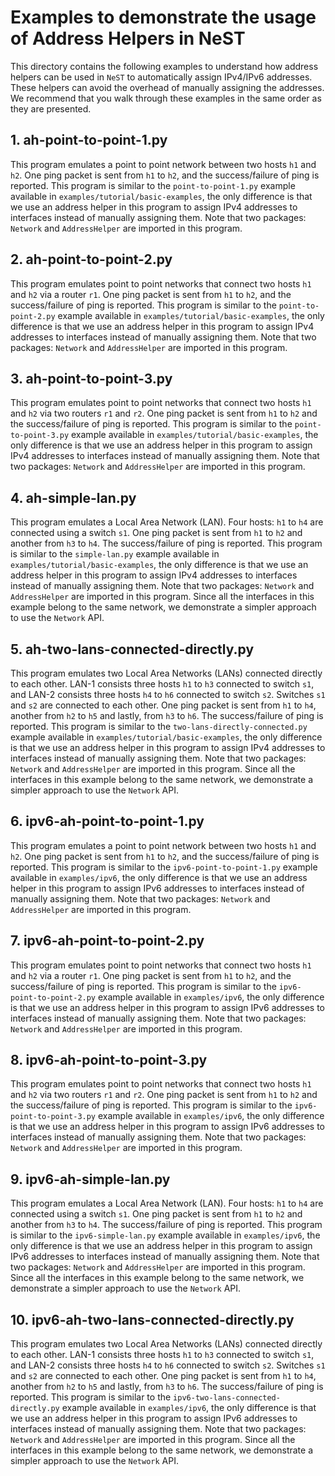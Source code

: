 # Examples to demonstrate the usage of Address Helpers in NeST

This directory contains the following examples to understand how address
helpers can be used in `NeST` to automatically assign IPv4/IPv6 addresses.
These helpers can avoid the overhead of manually assigning the addresses.
We recommend that you walk through these examples in the same order as they
are presented.

## 1. ah-point-to-point-1.py
This program emulates a point to point network between two hosts `h1` and
`h2`. One ping packet is sent from `h1` to `h2`, and the success/failure
of ping is reported. This program is similar to the `point-to-point-1.py`
example available in `examples/tutorial/basic-examples`, the only difference
is that we use an address helper in this program to assign IPv4 addresses to
interfaces instead of manually assigning them. Note that two packages:
`Network` and `AddressHelper` are imported in this program.

## 2. ah-point-to-point-2.py
This program emulates point to point networks that connect two hosts `h1`
and `h2` via a router `r1`. One ping packet is sent from `h1` to `h2`, and
the success/failure of ping is reported. This program is similar to the
`point-to-point-2.py` example available in `examples/tutorial/basic-examples`,
the only difference is that we use an address helper in this program to
assign IPv4 addresses to interfaces instead of manually assigning them. Note
that two packages: `Network` and `AddressHelper` are imported in this program.

## 3. ah-point-to-point-3.py
This program emulates point to point networks that connect two hosts `h1` and
`h2` via two routers `r1` and `r2`. One ping packet is sent from `h1` to `h2`
and the success/failure of ping is reported. This program is similar to the
`point-to-point-3.py` example available in `examples/tutorial/basic-examples`,
the only difference is that we use an address helper in this program to
assign IPv4 addresses to interfaces instead of manually assigning them. Note
that two packages: `Network` and `AddressHelper` are imported in this program.

## 4. ah-simple-lan.py
This program emulates a Local Area Network (LAN). Four hosts: `h1` to `h4`
are connected using a switch `s1`. One ping packet is sent from `h1` to `h2`
and another from `h3` to `h4`. The success/failure of ping is reported. This
program is similar to the `simple-lan.py` example available in
`examples/tutorial/basic-examples`, the only difference is that we use an
address helper in this program to assign IPv4 addresses to interfaces instead
of manually assigning them. Note that two packages: `Network` and
`AddressHelper` are imported in this program. Since all the interfaces in this
example belong to the same network, we demonstrate a simpler approach to use
the `Network` API.

## 5. ah-two-lans-connected-directly.py
This program emulates two Local Area Networks (LANs) connected directly to
each other. LAN-1 consists three hosts `h1` to `h3` connected to switch `s1`,
and LAN-2 consists three hosts `h4` to `h6` connected to switch `s2`.
Switches `s1` and `s2` are connected to each other. One ping packet is sent
from `h1` to `h4`, another from `h2` to `h5` and lastly, from `h3` to `h6`.
The success/failure of ping is reported. This program is similar to the
`two-lans-directly-connected.py` example available in
`examples/tutorial/basic-examples`, the only difference is that we use an
address helper in this program to assign IPv4 addresses to interfaces instead
of manually assigning them. Note that two packages: `Network` and
`AddressHelper` are imported in this program. Since all the interfaces in this
example belong to the same network, we demonstrate a simpler approach to use
the `Network` API.

## 6. ipv6-ah-point-to-point-1.py
This program emulates a point to point network between two hosts `h1` and
`h2`. One ping packet is sent from `h1` to `h2`, and the success/failure
of ping is reported. This program is similar to the `ipv6-point-to-point-1.py`
example available in `examples/ipv6`, the only difference is that we use an
address helper in this program to assign IPv6 addresses to interfaces instead
of manually assigning them. Note that two packages: `Network` and
`AddressHelper` are imported in this program.

## 7. ipv6-ah-point-to-point-2.py
This program emulates point to point networks that connect two hosts `h1`
and `h2` via a router `r1`. One ping packet is sent from `h1` to `h2`, and
the success/failure of ping is reported. This program is similar to the
`ipv6-point-to-point-2.py` example available in `examples/ipv6`, the only
difference is that we use an address helper in this program to assign IPv6
addresses to interfaces instead of manually assigning them. Note that two
packages: `Network` and `AddressHelper` are imported in this program.

## 8. ipv6-ah-point-to-point-3.py
This program emulates point to point networks that connect two hosts `h1` and
`h2` via two routers `r1` and `r2`. One ping packet is sent from `h1` to `h2`
and the success/failure of ping is reported. This program is similar to the
`ipv6-point-to-point-3.py` example available in `examples/ipv6`, the only
difference is that we use an address helper in this program to assign IPv6
addresses to interfaces instead of manually assigning them. Note that two
packages: `Network` and `AddressHelper` are imported in this program.

## 9. ipv6-ah-simple-lan.py
This program emulates a Local Area Network (LAN). Four hosts: `h1` to `h4`
are connected using a switch `s1`. One ping packet is sent from `h1` to `h2`
and another from `h3` to `h4`. The success/failure of ping is reported. This
program is similar to the `ipv6-simple-lan.py` example available in
`examples/ipv6`, the only difference is that we use an address helper in this
program to assign IPv6 addresses to interfaces instead of manually assigning
them. Note that two packages: `Network` and `AddressHelper` are imported in
this program. Since all the interfaces in this example belong to the same
network, we demonstrate a simpler approach to use the `Network` API.

## 10. ipv6-ah-two-lans-connected-directly.py
This program emulates two Local Area Networks (LANs) connected directly to
each other. LAN-1 consists three hosts `h1` to `h3` connected to switch `s1`,
and LAN-2 consists three hosts `h4` to `h6` connected to switch `s2`.
Switches `s1` and `s2` are connected to each other. One ping packet is sent
from `h1` to `h4`, another from `h2` to `h5` and lastly, from `h3` to `h6`.
The success/failure of ping is reported. This program is similar to the
`ipv6-two-lans-connected-directly.py` example available in `examples/ipv6`, the
only difference is that we use an address helper in this program to assign
IPv6 addresses to interfaces instead of manually assigning them. Note that
two packages: `Network` and `AddressHelper` are imported in this program.
Since all the interfaces in this example belong to the same network, we
demonstrate a simpler approach to use the `Network` API.
